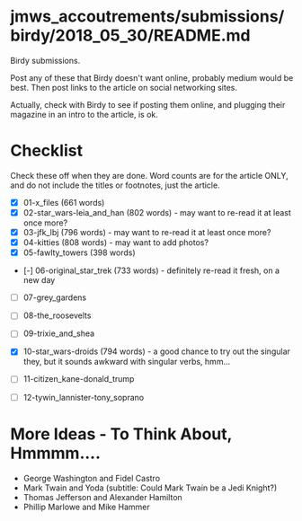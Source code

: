 
# jmws_accoutrements/submissions/birdy/2018_05_30/README.md

Birdy submissions.

Post any of these that Birdy doesn't want online, probably medium would be best.
Then post links to the article on social networking sites.

Actually, check with Birdy to see if posting them online, and plugging their magazine in an intro to the article, is ok.

# Checklist

Check these off when they are done.
Word counts are for the article ONLY, and do not include the titles or footnotes, just the article.

- [x] 01-x_files (661 words)
- [x] 02-star_wars-leia_and_han (802 words) - may want to re-read it at least once more?
- [x] 03-jfk_lbj (796 words) - may want to re-read it at least once more?
- [x] 04-kitties (808 words) - may want to add photos?
- [x] 05-fawlty_towers (398 words)
- [-] 06-original_star_trek (733 words) - definitely re-read it fresh, on a new day
- [ ] 07-grey_gardens
- [ ] 08-the_roosevelts
- [ ] 09-trixie_and_shea
- [x] 10-star_wars-droids (794 words) - a good chance to try out the singular they, but it sounds awkward with singular verbs, hmm...
- [ ] 11-citizen_kane-donald_trump
- [ ] 12-tywin_lannister-tony_soprano


# More Ideas - To Think About, Hmmmm....

- George Washington and Fidel Castro
- Mark Twain and Yoda (subtitle: Could Mark Twain be a Jedi Knight?)
- Thomas Jefferson and Alexander Hamilton
- Phillip Marlowe and Mike Hammer


